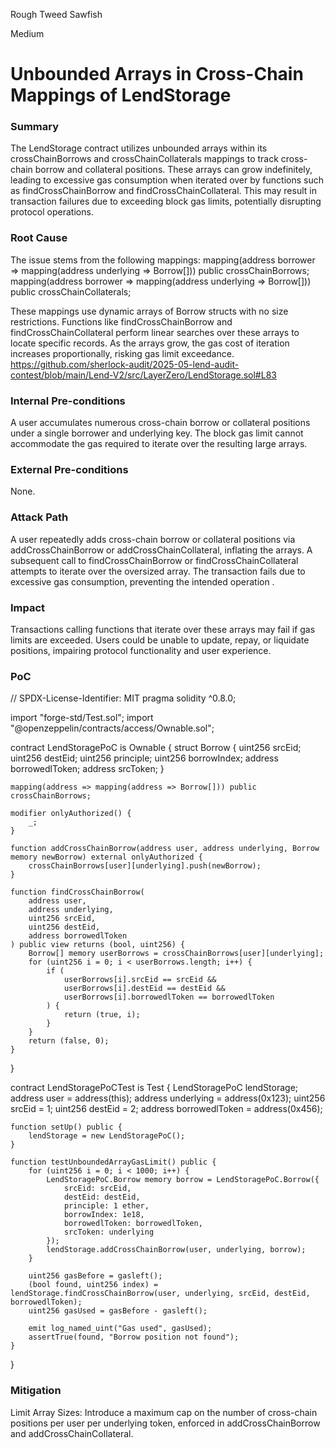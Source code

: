 Rough Tweed Sawfish

Medium

# Unbounded Arrays in Cross-Chain Mappings of LendStorage

### Summary

The LendStorage contract utilizes unbounded arrays within its crossChainBorrows and crossChainCollaterals mappings to track cross-chain borrow and collateral positions. These arrays can grow indefinitely, leading to excessive gas consumption when iterated over by functions such as findCrossChainBorrow and findCrossChainCollateral. This may result in transaction failures due to exceeding block gas limits, potentially disrupting protocol operations.

### Root Cause

The issue stems from the following mappings:
mapping(address borrower => mapping(address underlying => Borrow[])) public crossChainBorrows;
mapping(address borrower => mapping(address underlying => Borrow[])) public crossChainCollaterals;

These mappings use dynamic arrays of Borrow structs with no size restrictions. Functions like findCrossChainBorrow and findCrossChainCollateral perform linear searches over these arrays to locate specific records. As the arrays grow, the gas cost of iteration increases proportionally, risking gas limit exceedance.
https://github.com/sherlock-audit/2025-05-lend-audit-contest/blob/main/Lend-V2/src/LayerZero/LendStorage.sol#L83

### Internal Pre-conditions

A user accumulates numerous cross-chain borrow or collateral positions under a single borrower and underlying key.
The block gas limit cannot accommodate the gas required to iterate over the resulting large arrays.

### External Pre-conditions

None.

### Attack Path

A user repeatedly adds cross-chain borrow or collateral positions via addCrossChainBorrow or addCrossChainCollateral, inflating the arrays.
A subsequent call to findCrossChainBorrow or findCrossChainCollateral attempts to iterate over the oversized array.
The transaction fails due to excessive gas consumption, preventing the intended operation .

### Impact

Transactions calling functions that iterate over these arrays may fail if gas limits are exceeded.
Users could be unable to update, repay, or liquidate positions, impairing protocol functionality and user experience.

### PoC

// SPDX-License-Identifier: MIT
pragma solidity ^0.8.0;

import "forge-std/Test.sol";
import "@openzeppelin/contracts/access/Ownable.sol";

contract LendStoragePoC is Ownable {
    struct Borrow {
        uint256 srcEid;
        uint256 destEid;
        uint256 principle;
        uint256 borrowIndex;
        address borrowedlToken;
        address srcToken;
    }

    mapping(address => mapping(address => Borrow[])) public crossChainBorrows;

    modifier onlyAuthorized() {
        _;
    }

    function addCrossChainBorrow(address user, address underlying, Borrow memory newBorrow) external onlyAuthorized {
        crossChainBorrows[user][underlying].push(newBorrow);
    }

    function findCrossChainBorrow(
        address user,
        address underlying,
        uint256 srcEid,
        uint256 destEid,
        address borrowedlToken
    ) public view returns (bool, uint256) {
        Borrow[] memory userBorrows = crossChainBorrows[user][underlying];
        for (uint256 i = 0; i < userBorrows.length; i++) {
            if (
                userBorrows[i].srcEid == srcEid &&
                userBorrows[i].destEid == destEid &&
                userBorrows[i].borrowedlToken == borrowedlToken
            ) {
                return (true, i);
            }
        }
        return (false, 0);
    }
}


contract LendStoragePoCTest is Test {
    LendStoragePoC lendStorage;
    address user = address(this);
    address underlying = address(0x123);
    uint256 srcEid = 1;
    uint256 destEid = 2;
    address borrowedlToken = address(0x456);

    function setUp() public {
        lendStorage = new LendStoragePoC();
    }

    function testUnboundedArrayGasLimit() public {
        for (uint256 i = 0; i < 1000; i++) {
            LendStoragePoC.Borrow memory borrow = LendStoragePoC.Borrow({
                srcEid: srcEid,
                destEid: destEid,
                principle: 1 ether,
                borrowIndex: 1e18,
                borrowedlToken: borrowedlToken,
                srcToken: underlying
            });
            lendStorage.addCrossChainBorrow(user, underlying, borrow);
        }
     
        uint256 gasBefore = gasleft();
        (bool found, uint256 index) = lendStorage.findCrossChainBorrow(user, underlying, srcEid, destEid, borrowedlToken);
        uint256 gasUsed = gasBefore - gasleft();

        emit log_named_uint("Gas used", gasUsed);
        assertTrue(found, "Borrow position not found");
    }
}

### Mitigation

Limit Array Sizes: Introduce a maximum cap on the number of cross-chain positions per user per underlying token, enforced in addCrossChainBorrow and addCrossChainCollateral.